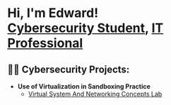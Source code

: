 <h1>Hi, I'm Edward! <br/><a href="https://github.com/edwardsrivas">Cybersecurity Student</a>, <a href="https://www.linkedin.com/in/edwardsrivas/">IT Professional</a>
<h2>👨‍💻 Cybersecurity Projects:</h2>

- <b>Use of Virtualization in Sandboxing Practice</b>
  - [Virtual System And Networking Concepts Lab](https://github.com/edwardsrivas/VirtualSystemsAndNetworkingConceptsLAB)
